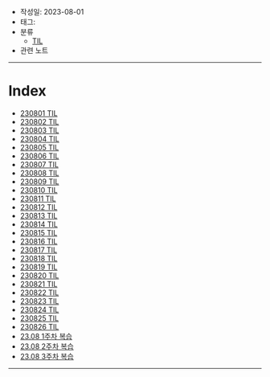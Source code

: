 - 작성일: 2023-08-01
- 태그: 
- 분류
    - [TIL](../TIL.md)
- 관련 노트

---

# Index

- [230801 TIL](230801%20TIL.md)
- [230802 TIL](230802%20TIL.md)
- [230803 TIL](230803%20TIL.md)
- [230804 TIL](230804%20TIL.md)
- [230805 TIL](230805%20TIL.md)
- [230806 TIL](230806%20TIL.md)
- [230807 TIL](230807%20TIL.md)
- [230808 TIL](230808%20TIL.md)
- [230809 TIL](230809%20TIL.md)
- [230810 TIL](230810%20TIL.md)
- [230811 TIL](230811%20TIL.md)
- [230812 TIL](230812%20TIL.md)
- [230813 TIL](230813%20TIL.md)
- [230814 TIL](230814%20TIL.md)
- [230815 TIL](230815%20TIL.md)
- [230816 TIL](230816%20TIL.md)
- [230817 TIL](230817%20TIL.md)
- [230818 TIL](230818%20TIL.md)
- [230819 TIL](230819%20TIL.md)
- [230820 TIL](230820%20TIL.md)
- [230821 TIL](230821%20TIL.md)
- [230822 TIL](230822%20TIL.md)
- [230823 TIL](230823%20TIL.md)
- [230824 TIL](230824%20TIL.md)
- [230825 TIL](230825%20TIL.md)
- [230826 TIL](230826%20TIL.md)
- [23.08 1주차 복습](23.08%201주차%20복습.md)
- [23.08 2주차 복습](23.08%202주차%20복습.md)
- [23.08 3주차 복습](23.08%203주차%20복습.md)

---
